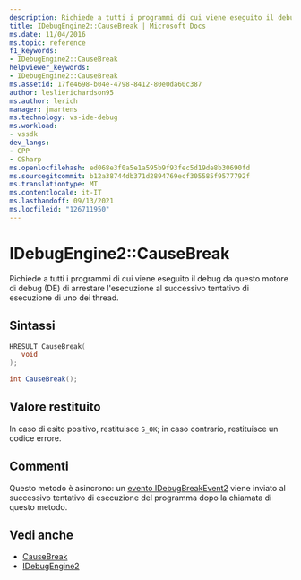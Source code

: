 ```yaml
---
description: Richiede a tutti i programmi di cui viene eseguito il debug da questo motore di debug (DE) di arrestare l'esecuzione al successivo tentativo di esecuzione di uno dei thread.
title: IDebugEngine2::CauseBreak | Microsoft Docs
ms.date: 11/04/2016
ms.topic: reference
f1_keywords:
- IDebugEngine2::CauseBreak
helpviewer_keywords:
- IDebugEngine2::CauseBreak
ms.assetid: 17fe4698-b04e-4798-8412-80e0da60c387
author: leslierichardson95
ms.author: lerich
manager: jmartens
ms.technology: vs-ide-debug
ms.workload:
- vssdk
dev_langs:
- CPP
- CSharp
ms.openlocfilehash: ed068e3f0a5e1a595b9f93fec5d19de8b30690fd
ms.sourcegitcommit: b12a38744db371d2894769ecf305585f9577792f
ms.translationtype: MT
ms.contentlocale: it-IT
ms.lasthandoff: 09/13/2021
ms.locfileid: "126711950"
---
```

# <a name="idebugengine2causebreak"></a>IDebugEngine2::CauseBreak
Richiede a tutti i programmi di cui viene eseguito il debug da questo motore di debug (DE) di arrestare l'esecuzione al successivo tentativo di esecuzione di uno dei thread.

## <a name="syntax"></a>Sintassi

```cpp
HRESULT CauseBreak( 
   void 
);
```

```csharp
int CauseBreak();
```

## <a name="return-value"></a>Valore restituito
 In caso di esito positivo, restituisce `S_OK`; in caso contrario, restituisce un codice errore.

## <a name="remarks"></a>Commenti
 Questo metodo è asincrono: un [evento IDebugBreakEvent2](../../../extensibility/debugger/reference/idebugbreakevent2.md) viene inviato al successivo tentativo di esecuzione del programma dopo la chiamata di questo metodo.

## <a name="see-also"></a>Vedi anche
- [CauseBreak](../../../extensibility/debugger/reference/idebugprogram2-causebreak.md)
- [IDebugEngine2](../../../extensibility/debugger/reference/idebugengine2.md)
